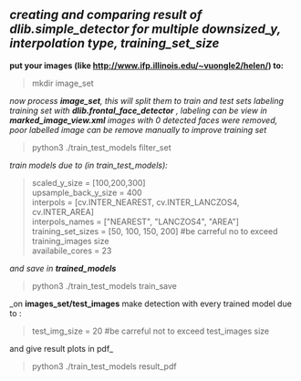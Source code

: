 ## *creating and comparing result of dlib.simple_detector for multiple downsized_y, interpolation type, training_set_size*

**put your images (like http://www.ifp.illinois.edu/~vuongle2/helen/) to:**

> mkdir image_set

_now process  **image_set**, this will split them to train and test sets labeling training set with **dlib.frontal_face_detector** , labeling can be view  in **marked_image_view.xml**  images with 0 detected faces were removed, poor labelled image can be remove manually to improve training set_ 
> python3 ./train_test_models filter_set  


_train models due to (in train_test_models):_
>scaled_y_size = [100,200,300]  
>upsample_back_y_size = 400  
>interpols = [cv.INTER_NEAREST, cv.INTER_LANCZOS4, cv.INTER_AREA]  
>interpols_names = ["NEAREST", "LANCZOS4", "AREA"]  
>training_set_sizes = [50, 100, 150, 200]  #be carreful no to exceed training_images size  
>availabile_cores = 23  

_and save in **trained_models**_
> python3 ./train_test_models train_save  

  
_on **images_set/test_images** make detection with every trained model due to :
>test_img_size = 20  #be carreful not to exceed test_images size

and give result plots in pdf_

> python3 ./train_test_models result_pdf


